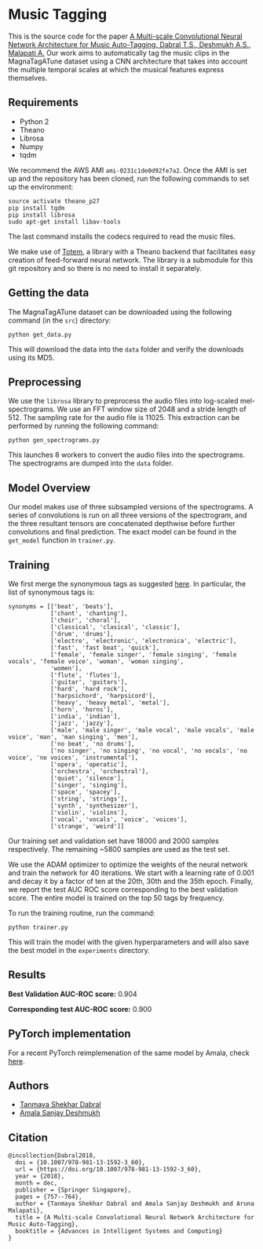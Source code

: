 # Music Tagging

This is the source code for the paper [A Multi-scale Convolutional Neural Network Architecture for Music Auto-Tagging, Dabral T.S., Deshmukh A.S., Malapati A.](https://link.springer.com/chapter/10.1007/978-981-13-1592-3_60) Our work aims to automatically tag the music clips in the MagnaTagATune dataset using a CNN architecture that takes into account the multiple temporal scales at which the musical features express themselves.

## Requirements
- Python 2
- Theano
- Librosa
- Numpy
- tqdm

We recommend the AWS AMI `ami-0231c1de0d92fe7a2`. Once the AMI is set up and the repository has been cloned, run the following commands to set up the environment:

    source activate theano_p27
    pip install tqdm
    pip install librosa
    sudo apt-get install libav-tools

The last command installs the codecs required to read the music files.

We make use of [Totem](https://github.com/many-facedgod/Totem), a library with a Theano backend that facilitates easy creation of feed-forward neural network. The library is a submodule for this git repository and so there is no need to install it separately.

## Getting the data

The MagnaTagATune dataset can be downloaded using the following command (in the `src`) directory:

    python get_data.py

This will download the data into the `data` folder and verify the downloads using its MD5.

## Preprocessing

We use the `librosa` library to preprocess the audio files into log-scaled mel-spectrograms. We use an FFT window size of 2048 and a stride length of 512. The sampling rate for the audio file is 11025. This extraction can be performed by running the following command:

    python gen_spectrograms.py

This launches 8 workers to convert the audio files into the spectrograms. The spectrograms are dumped into the `data` folder.

## Model Overview

Our model makes use of three subsampled versions of the spectrograms. A series of convolutions is run on all three versions of the spectrogram, and the three resultant tensors are concatenated depthwise before further convolutions and final prediction. The exact model can be found in the `get_model` function in `trainer.py`. 

## Training

We first merge the synonymous tags as suggested [here](https://github.com/keunwoochoi/magnatagatune-list). In particular, the list of synonymous tags is:

    synonyms = [['beat', 'beats'],
                ['chant', 'chanting'],
                ['choir', 'choral'],
                ['classical', 'clasical', 'classic'],
                ['drum', 'drums'],
                ['electro', 'electronic', 'electronica', 'electric'],
                ['fast', 'fast beat', 'quick'],
                ['female', 'female singer', 'female singing', 'female vocals', 'female voice', 'woman', 'woman singing',
                'women'],
                ['flute', 'flutes'],
                ['guitar', 'guitars'],
                ['hard', 'hard rock'],
                ['harpsichord', 'harpsicord'],
                ['heavy', 'heavy metal', 'metal'],
                ['horn', 'horns'],
                ['india', 'indian'],
                ['jazz', 'jazzy'],
                ['male', 'male singer', 'male vocal', 'male vocals', 'male voice', 'man', 'man singing', 'men'],
                ['no beat', 'no drums'],
                ['no singer', 'no singing', 'no vocal', 'no vocals', 'no voice', 'no voices', 'instrumental'],
                ['opera', 'operatic'],
                ['orchestra', 'orchestral'],
                ['quiet', 'silence'],
                ['singer', 'singing'],
                ['space', 'spacey'],
                ['string', 'strings'],
                ['synth', 'synthesizer'],
                ['violin', 'violins'],
                ['vocal', 'vocals', 'voice', 'voices'],
                ['strange', 'weird']]

Our training set and validation set have 18000 and 2000 samples respectively. The remaining ~5800 samples are used as the test set.

We use the ADAM optimizer to optimize the weights of the neural network and train the network for 40 iterations. We start with a learning rate of 0.001 and decay it by a factor of ten at the 20th, 30th and the 35th epoch. Finally, we report the test AUC ROC score corresponding to the best validation score. The entire model is trained on the top 50 tags by frequency.

To run the training routine, run the command:

    python trainer.py

This will train the model with the given hyperparameters and will also save the best model in the `experiments` directory.

## Results

**Best Validation AUC-ROC score:** 0.904

**Corresponding test AUC-ROC score:** 0.900

## PyTorch implementation
For a recent PyTorch reimplemenation of the same model by Amala, check [here](https://github.com/amalad/Multi-Scale-Music-Tagger).

## Authors
- [Tanmaya Shekhar Dabral](https://github.com/many-facedgod)
- [Amala Sanjay Deshmukh](https://github.com/amalad)

## Citation
    @incollection{Dabral2018,
      doi = {10.1007/978-981-13-1592-3_60},
      url = {https://doi.org/10.1007/978-981-13-1592-3_60},
      year = {2018},
      month = dec,
      publisher = {Springer Singapore},
      pages = {757--764},
      author = {Tanmaya Shekhar Dabral and Amala Sanjay Deshmukh and Aruna Malapati},
      title = {A Multi-scale Convolutional Neural Network Architecture for Music Auto-Tagging},
      booktitle = {Advances in Intelligent Systems and Computing}
    }